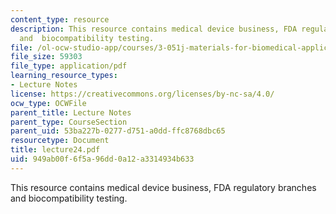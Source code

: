 ```yaml
---
content_type: resource
description: This resource contains medical device business, FDA regulatory branches
  and  biocompatibility testing.
file: /ol-ocw-studio-app/courses/3-051j-materials-for-biomedical-applications-spring-2006/949ab00f6f5a96dd0a12a3314934b633_lecture24.pdf
file_size: 59303
file_type: application/pdf
learning_resource_types:
- Lecture Notes
license: https://creativecommons.org/licenses/by-nc-sa/4.0/
ocw_type: OCWFile
parent_title: Lecture Notes
parent_type: CourseSection
parent_uid: 53ba227b-0277-d751-a0dd-ffc8768dbc65
resourcetype: Document
title: lecture24.pdf
uid: 949ab00f-6f5a-96dd-0a12-a3314934b633
---
```

This resource contains medical device business, FDA regulatory branches and  biocompatibility testing.